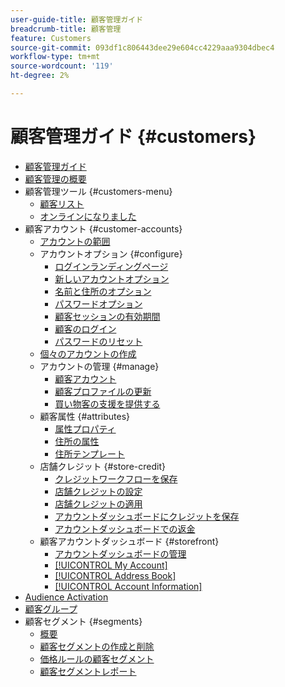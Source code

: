 ```yaml
---
user-guide-title: 顧客管理ガイド
breadcrumb-title: 顧客管理
feature: Customers
source-git-commit: 093df1c806443dee29e604cc4229aaa9304dbec4
workflow-type: tm+mt
source-wordcount: '119'
ht-degree: 2%

---
```



# 顧客管理ガイド {#customers}

+ [顧客管理ガイド](guide-overview.md)
+ [顧客管理の概要](customers-introduction.md)
+ 顧客管理ツール {#customers-menu}
   + [顧客リスト](customers-all.md)
   + [オンラインになりました](now-online.md)
+ 顧客アカウント {#customer-accounts}
   + [アカウントの範囲](customer-account-scope.md)
   + アカウントオプション {#configure}
      + [ログインランディングページ](login-landing-page.md)
      + [新しいアカウントオプション](account-options-new.md)
      + [名前と住所のオプション](name-address-options.md)
      + [パスワードオプション](password-options.md)
      + [顧客セッションの有効期間](customer-online-options.md)
      + [顧客のログイン](customer-sign-in.md)
      + [パスワードのリセット](password-reset.md)
   + [個々のアカウントの作成](account-create.md)
   + アカウントの管理 {#manage}
      + [顧客アカウント](manage-account.md)
      + [顧客プロファイルの更新](update-account.md)
      + [買い物客の支援を提供する](login-as-customer.md)
   + 顧客属性 {#attributes}
      + [属性プロパティ](attribute-properties.md)
      + [住所の属性](address-attributes.md)
      + [住所テンプレート](address-templates.md)
   + 店舗クレジット {#store-credit}
      + [クレジットワークフローを保存](store-credit.md)
      + [店舗クレジットの設定](credit-configure.md)
      + [店舗クレジットの適用](store-credit-using.md)
      + [アカウントダッシュボードにクレジットを保存](account-dashboard-store-credit.md)
      + [アカウントダッシュボードでの返金](refunds-customer-account.md)
   + 顧客アカウントダッシュボード {#storefront}
      + [アカウントダッシュボードの管理](account-dashboard.md)
      + [[!UICONTROL My Account]](account-dashboard-my-account.md)
      + [[!UICONTROL Address Book]](account-dashboard-address-book.md)
      + [[!UICONTROL Account Information]](account-dashboard-account-information.md)
+ [Audience Activation](audience-activation.md)
+ [顧客グループ](customer-groups.md)
+ 顧客セグメント {#segments}
   + [概要](customer-segments.md)
   + [顧客セグメントの作成と削除](customer-segment-create.md)
   + [価格ルールの顧客セグメント](customer-segment-price-rule.md)
   + [顧客セグメントレポート](customer-segment-reports.md)
